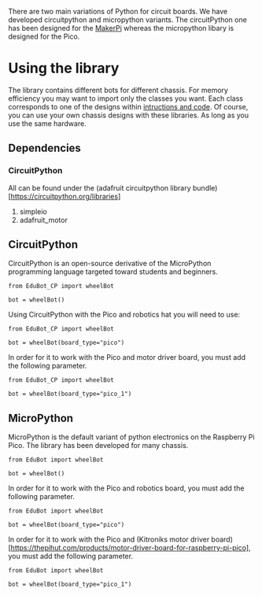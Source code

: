 There are two main variations of Python for circuit boards. We have developed circuitpython and micropython variants. The circuitPython one has been designed for the [MakerPi](https://thepihut.com/products/maker-pi-rp2040) whereas the micropython libary is designed for the Pico.

# Using the library
The library contains different bots for different chassis. For memory efficiency you may want to import only the classes you want. Each class corresponds to one of the designs within [intructions and code](https://github.com/shepai/OpenEduBot/tree/main/Instructions%20and%20code). Of course, you can use your own chassis designs with these libraries. As long as you use the same hardware.

## Dependencies

### CircuitPython
All can be found under the (adafruit circuitpython library bundle)[https://circuitpython.org/libraries]
1. simpleio
2. adafruit_motor


## CircuitPython
CircuitPython is an open-source derivative of the MicroPython programming language targeted toward students and beginners.

```
from EduBot_CP import wheelBot

bot = wheelBot()
```

Using CircuitPython with the Pico and robotics hat you will need to use:

```
from EduBot_CP import wheelBot

bot = wheelBot(board_type="pico")
```

In order for it to work with the Pico and motor driver board, you must add the following parameter.
```
from EduBot_CP import wheelBot

bot = wheelBot(board_type="pico_1")
```

## MicroPython
MicroPython is the default variant of python electronics on the Raspberry Pi Pico. The library has been developed for many chassis.

```
from EduBot import wheelBot

bot = wheelBot()
```
In order for it to work with the Pico and robotics board, you must add the following parameter.
```
from EduBot import wheelBot

bot = wheelBot(board_type="pico")
```
In order for it to work with the Pico and (Kitroniks motor driver board)[https://thepihut.com/products/motor-driver-board-for-raspberry-pi-pico], you must add the following parameter.
```
from EduBot import wheelBot

bot = wheelBot(board_type="pico_1")
```
